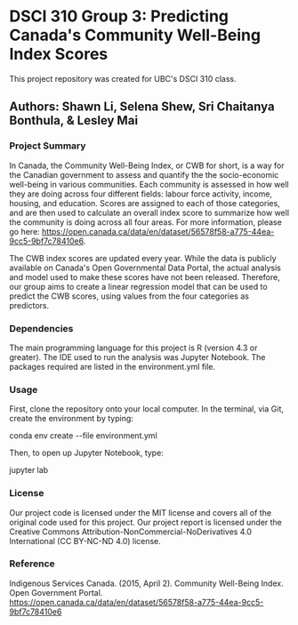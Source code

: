 # DSCI 310 Group 3: Predicting Canada's Community Well-Being Index Scores
This project repository was created for UBC's DSCI 310 class.

## Authors: Shawn Li, Selena Shew, Sri Chaitanya Bonthula, & Lesley Mai

### Project Summary
In Canada, the Community Well-Being Index, or CWB for short, is a way for the Canadian government to assess and quantify the the socio-economic well-being in various communities. Each community is assessed in how well they are doing across four different fields: labour force activity, income, housing, and education. Scores are assigned to each of those categories, and are then used to calculate an overall index score to summarize how well the community is doing across all four areas. For more information, please go here: https://open.canada.ca/data/en/dataset/56578f58-a775-44ea-9cc5-9bf7c78410e6.

The CWB index scores are updated every year. While the data is publicly available on Canada's Open Governmental Data Portal, the actual analysis and model used to make these scores have not been released. Therefore, our group aims to create a linear regression model that can be used to predict the CWB scores, using values from the four categories as predictors.

### Dependencies
The main programming language for this project is R (version 4.3 or greater). The IDE used to run the analysis was Jupyter Notebook. The packages required are listed in the environment.yml file.

### Usage 
First, clone the repository onto your local computer. In the terminal, via Git, create the environment by typing:

conda env create --file environment.yml


Then, to open up Jupyter Notebook, type:

jupyter lab 


### License
Our project code is licensed under the MIT license and covers all of the original code used for this project. Our project report is licensed under the Creative Commons Attribution-NonCommercial-NoDerivatives 4.0 International (CC BY-NC-ND 4.0) license. 

### Reference
Indigenous Services Canada. (2015, April 2). Community Well-Being Index. Open Government Portal. https://open.canada.ca/data/en/dataset/56578f58-a775-44ea-9cc5-9bf7c78410e6 


